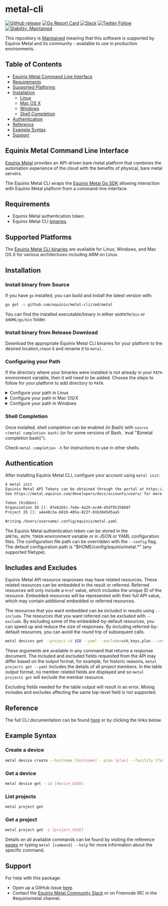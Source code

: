 # metal-cli

[![GitHub release](https://img.shields.io/github/release/equinix/metal-cli/all.svg?style=flat-square)](https://github.com/equinix/metal-cli/releases)
[![Go Report Card](https://goreportcard.com/badge/github.com/equinix/metal-cli)](https://goreportcard.com/report/github.com/equinix/metal-cli)
[![Slack](https://slack.equinixmetal.com/badge.svg)](https://slack.equinixmetal.com)
[![Twitter Follow](https://img.shields.io/twitter/follow/packethost.svg?style=social&label=Follow)](https://twitter.com/intent/follow?screen_name=equinixmetal)
[![Stability: Maintained](https://img.shields.io/badge/Stability-Maintained-green.svg)](https://github.com/packethost/standards/blob/master/maintained-statement.md)

This repository is [Maintained](https://github.com/packethost/standards/blob/master/maintained-statement.md) meaning that this software is supported by Equinix Metal and its community - available to use in production environments.

## Table of Contents

* [Equinix Metal Command Line Interface](#metal-command-line-interface)
* [Requirements](#requirements)
* [Supported Platforms](#supported-platforms)
* [Installation](#installation)
  * [Linux](#linux)
  * [Mac OS X](#mac-os-x)
  * [Windows](#windows)
  * [Shell Completion](#shell-completion)
* [Authentication](#authentication)
* [Reference](#reference)
* [Example Syntax](#example-syntax)
* [Support](#support)

## Equinix Metal Command Line Interface

[Equinix Metal](https://metal.equinix.com/) provides an API-driven bare metal platform that combines the automation experience of the cloud with the benefits of physical, bare metal servers.

The Equinix Metal CLI wraps the [Equinix Metal Go SDK](https://github.com/packethost/packngo) allowing interaction with Equinix Metal platform from a command-line interface.

## Requirements

* Equinix Metal authentication token.
* Equinix Metal CLI [binaries](https://github.com/equinix/metal-cli/releases).

## Supported Platforms

The [Equinix Metal CLI binaries](https://github.com/equinix/metal-cli/releases) are available for Linux, Windows, and Mac OS X for various architectures including ARM on Linux.

## Installation

### Install binary from Source

If you have `go` installed, you can build and install the latest version with:

```sh
go get -u github.com/equinix/metal-cli/cmd/metal
```

You can find the installed executable/binary in either `$GOPATH/bin` or `$HOME/go/bin` folder.

### Install binary from Release Download

Download the appropriate Equinix Metal CLI binaries for your platform to the desired location,`chmod` it and rename it to `metal`.

### Configuring your Path

If the directory where your binaries were installed is not already in your `PATH` environment variable, then it will need to be added.
Choose the steps to follow for your platform to add directory to `PATH`.

<details>
  <summary>Configure your path in Linux</summary>

## Linux

If you plan to run the Equinix Metal CLI in a shell on Linux and placed the binary in `/home/YOUR-USER-NAME/metal-cli/`, then type the following into your terminal:

```sh
export PATH=$PATH:/home/$USER/metal-cli
```

If you plan to run the Equinix Metal CLI in a shell on Linux and your binary is in `$GOPATH/bin` or `$HOME/go/bin`, then type the following into your terminal:

```sh
export PATH=$PATH:$GOPATH/bin
```

or:

```sh
export PATH=$PATH:$HOME/go/bin
```

You can view the current value of `$PATH` by running:

```sh
echo $PATH
```

</details>

<details>
  <summary>Configure your path in Mac OS/X</summary>

### Mac OS X

If you plan to run the Equinix Metal CLI in a shell on a Mac, download the `darwin` binary and placed the it in `/Users/YOUR-USER-NAME/metal-cli/`, then type the following into your terminal.

```sh
export PATH=$PATH:/Users/$USER/metal-cli
```

If you plan to run the Equinix Metal CLI in a shell on a Mac and your binary is in `$GOPATH/bin` or `$HOME/go/bin`, then type the following into your terminal:

```sh
export PATH=$PATH:$GOPATH/bin
```

or:

```sh
export PATH=$PATH:$HOME/go/bin
```

You can view the current value of `$PATH` by running:

```sh
echo $PATH
```

When running the downloaded binary on a Mac, you may be prompted with the following message:

> "metal" cannot be opened because the developer cannot be verified

The binary can be trusted by enabling "App Store and identified developers" in "System Preferences -> Security & Privacy -> General".  Any blocked apps will appear in the bottom of this window, where they can be authorized.

</details>

<details>
  <summary>Configure your path in Windows</summary>

### Windows

If you plan to run the Equinix Metal CLI in PowerShell on Windows and placed the binary in `c:\metal-cli`, then type the following into PowerShell:

```powershell
$env:Path += ";c:\metal-cli"
```

If you plan to run the Equinix Metal CLI in PowerShell on Windows and your binary is in `$GOPATH/bin` or `$HOME/go/bin`, then type the following into PowerShell:

```powershell
$setx PATH "$($env:path);$GOPATH\bin"
```

or:

```powershell
$setx PATH "$($env:path);$HOME\go\bin"
```

The path can be viewed by running:

```sh
echo $env:Path
```
</details>

### Shell Completion

Once installed, shell completion can be enabled (in Bash) with `source <(metal completion bash)` (or for some versions of Bash, `eval "$(metal completion bash)").

Check `metal completion -h` for instructions to use in other shells.

## Authentication

After installing Equinix Metal CLI, configure your account using `metal init`:

```bash
$ metal init
Equinix Metal API Tokens can be obtained through the portal at https://console.equinix.com/.
See https://metal.equinix.com/developers/docs/accounts/users/ for more details.

Token (hidden): 
Organization ID []: 87e62b5c-7e4e-4a29-ac40-d5df9535868f
Project ID []: a4e48c3a-6819-485a-822f-81b3845d5aa5

Writing /Users/username/.config/equinix/metal.yaml
```

The Equinix Metal authentication token can be stored in the `$METAL_AUTH_TOKEN` environment variable or in JSON or YAML configuration files. The configuration file path can be overridden with the `--config` flag.  The default configuration path is "$HOME/config/equinix/metal.*" (any supported filetype).

## Includes and Excludes

Equinix Metal API resource responses may have related resources. These related
resources can be embedded in the result or referred. Referred resources will
only include a `Href` value, which includes the unique ID of the resource.
Embedded resources will be represented with their full API value, which may
contain additional embedded or referred resources.

The resources that you want embedded can be _included_ in results using
`--include`.  The resources that you want referred can be _excluded_ with
`--exclude`.  By excluding some of the embedded-by-default resources, you can
speed up and reduce the size of responses.  By including referred-by-default
resources, you can avoid the round trip of subsequent calls.

```sh
metal devices get --project-id $ID --yaml --exclude=ssh_keys,plan --include=project
```

These arguments are available in any command that returns a response document.
The included and excluded fields requested from the API may differ based on the
output format, for example, for historic reasons, `metal projects get --yaml`
includes the details of all project members. In the table output format, no
member related fields are displayed and so `metal projects get` will exclude
the member resource.

Excluding fields needed for the table output will result in an error. Mixing
includes and excludes affecting the same top-level field is not supported.

## Reference

The full CLI documentation can be found [here](docs/metal.md) or by clicking the links below.

## Example Syntax

### Create a device

```sh
metal device create --hostname [hostname] --plan [plan] --facility [facility_code] --operating-system [operating_system] --project-id [project_UUID]
```

### Get a device

```sh
metal device get --id [device_UUID]
```

### List projects

```sh
metal project get
```

### Get a project

```sh
metal project get -i [project_UUID]
```

Details on all available commands can be found by visiting the reference [pages](docs/metal.md) or typing `metal [command] --help` for more information about the specific command.

## Support

For help with this package:

* Open up a GitHub issue [here](https://github.com/equinix/metal-cli/issues).
* Contact the [Equinix Metal Community Slack](http://slack.equinixmetal.net) or on Freenode IRC in the #equinixmetal channel.
